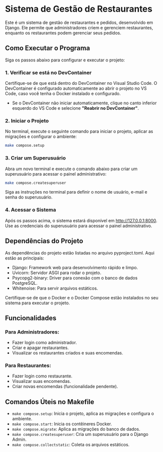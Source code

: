 # Sistema de Gestão de Restaurantes

Este é um sistema de gestão de restaurantes e pedidos, desenvolvido em Django. Ele permite que administradores criem e gerenciem restaurantes, enquanto os restaurantes podem gerenciar seus pedidos.

## Como Executar o Programa

Siga os passos abaixo para configurar e executar o projeto:

### 1. Verificar se está no DevContainer
Certifique-se de que está dentro do DevContainer no Visual Studio Code. O DevContainer é configurado automaticamente ao abrir o projeto no VS Code, caso você tenha o Docker instalado e configurado.

- Se o DevContainer não iniciar automaticamente, clique no canto inferior esquerdo do VS Code e selecione **"Reabrir no DevContainer"**.

### 2. Iniciar o Projeto
No terminal, execute o seguinte comando para iniciar o projeto, aplicar as migrações e configurar o ambiente:

```bash
make compose.setup
```

### 3. Criar um Superusuário
Abra um novo terminal e execute o comando abaixo para criar um superusuário para acessar o painel administrativo:

```bash
make compose.createsuperuser
```

Siga as instruções no terminal para definir o nome de usuário, e-mail e senha do superusuário.

### 4. Acessar o Sistema
Após os passos acima, o sistema estará disponível em http://127.0.0.1:8000. Use as credenciais do superusuário para acessar o painel administrativo.

## Dependências do Projeto
As dependências do projeto estão listadas no arquivo pyproject.toml. Aqui estão as principais:

- Django: Framework web para desenvolvimento rápido e limpo.
- Uvicorn: Servidor ASGI para rodar o projeto.
- Psycopg2-binary: Driver para conexão com o banco de dados PostgreSQL.
- Whitenoise: Para servir arquivos estáticos.

Certifique-se de que o Docker e o Docker Compose estão instalados no seu sistema para executar o projeto.

## Funcionalidades
### Para Administradores:
- Fazer login como administrador.
- Criar e apagar restaurantes.
- Visualizar os restaurantes criados e suas encomendas.

### Para Restaurantes:
- Fazer login como restaurante.
- Visualizar suas encomendas.
- Criar novas encomendas (funcionalidade pendente).

## Comandos Úteis no Makefile
- `make compose.setup`: Inicia o projeto, aplica as migrações e configura o ambiente.
- `make compose.start`: Inicia os contêineres Docker.
- `make compose.migrate`: Aplica as migrações do banco de dados.
- `make compose.createsuperuser`: Cria um superusuário para o Django Admin.
- `make compose.collectstatic`: Coleta os arquivos estáticos.
